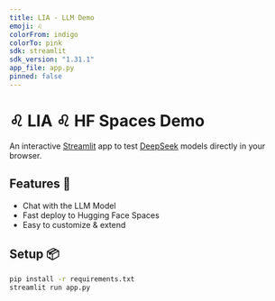 ```yaml
---
title: LIA - LLM Demo
emoji: ♌
colorFrom: indigo
colorTo: pink
sdk: streamlit
sdk_version: "1.31.1"
app_file: app.py
pinned: false
---
```


# ♌ LIA ♌ HF Spaces Demo

An interactive [Streamlit](https://streamlit.io) app to test [DeepSeek](https://huggingface.co/google/gemma-2b) models directly in your browser.

## Features 🚀

- Chat with the LLM Model
- Fast deploy to Hugging Face Spaces
- Easy to customize & extend

## Setup 📦

```bash
pip install -r requirements.txt
streamlit run app.py
```

